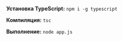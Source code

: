 <p><b>Установка TypeScript:</b> <code>npm i -g typescript</code></p>
<p><b>Компиляция:</b> <code>tsc</code></p>
<p><b>Выполнение:</b> <code>node app.js</code></p>